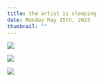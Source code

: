 ```yaml
---
title: the artist is sleeping
date: Monday May 15th, 2023
thumbnail: ""
---
```

![](/images/uploads/the-artist-is-sleeping.jpg)

![](/images/uploads/the_artist_is_sleeping_2.jpg)

![](/images/uploads/the_artist_is_sleeping_3.jpg)